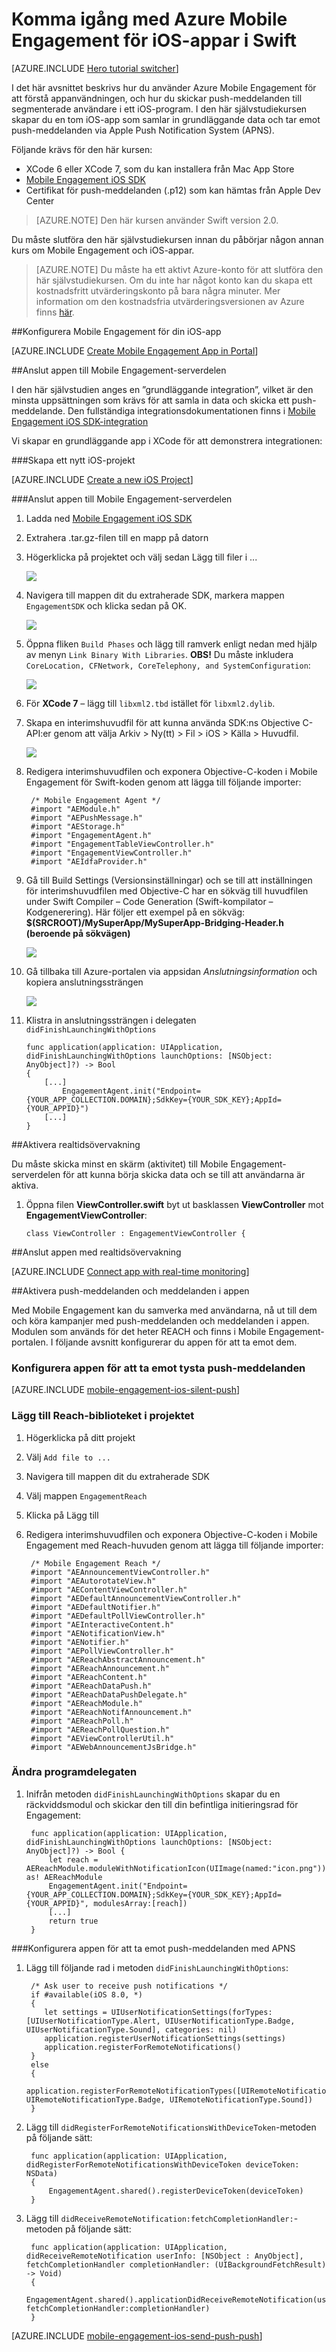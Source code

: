 <properties
    pageTitle="Komma igång med Azure Mobile Engagement för iOS i Swift"
    description="Lär dig hur du använder Azure Mobile Engagement med analyser och push-meddelanden för iOS-appar."
    services="mobile-engagement"
    documentationCenter="ios"
    authors="piyushjo"
    manager="dwrede"
    editor="" />

<tags
    ms.service="mobile-engagement"
    ms.workload="mobile"
    ms.tgt_pltfrm="mobile-ios"
    ms.devlang="swift"
    ms.topic="hero-article"
    ms.date="05/03/2016"
    ms.author="piyushjo" />

# Komma igång med Azure Mobile Engagement för iOS-appar i Swift

[AZURE.INCLUDE [Hero tutorial switcher](../../includes/mobile-engagement-hero-tutorial-switcher.md)]

I det här avsnittet beskrivs hur du använder Azure Mobile Engagement för att förstå appanvändningen, och hur du skickar push-meddelanden till segmenterade användare i ett iOS-program.
I den här självstudiekursen skapar du en tom iOS-app som samlar in grundläggande data och tar emot push-meddelanden via Apple Push Notification System (APNS).

Följande krävs för den här kursen:

+ XCode 6 eller XCode 7, som du kan installera från Mac App Store
+ [Mobile Engagement iOS SDK]
+ Certifikat för push-meddelanden (.p12) som kan hämtas från Apple Dev Center

> [AZURE.NOTE] Den här kursen använder Swift version 2.0. 

Du måste slutföra den här självstudiekursen innan du påbörjar någon annan kurs om Mobile Engagement och iOS-appar.

> [AZURE.NOTE] Du måste ha ett aktivt Azure-konto för att slutföra den här självstudiekursen. Om du inte har något konto kan du skapa ett kostnadsfritt utvärderingskonto på bara några minuter. Mer information om den kostnadsfria utvärderingsversionen av Azure finns [här](https://azure.microsoft.com/pricing/free-trial/?WT.mc_id=A0E0E5C02&amp;returnurl=http%3A%2F%2Fazure.microsoft.com%2Fen-us%2Fdocumentation%2Farticles%2Fmobile-engagement-ios-swift-get-started).

##<a id="setup-azme"></a>Konfigurera Mobile Engagement för din iOS-app

[AZURE.INCLUDE [Create Mobile Engagement App in Portal](../../includes/mobile-engagement-create-app-in-portal.md)]

##<a id="connecting-app"></a>Anslut appen till Mobile Engagement-serverdelen

I den här självstudien anges en ”grundläggande integration”, vilket är den minsta uppsättningen som krävs för att samla in data och skicka ett push-meddelande. Den fullständiga integrationsdokumentationen finns i [Mobile Engagement iOS SDK-integration](mobile-engagement-ios-sdk-overview.md)

Vi skapar en grundläggande app i XCode för att demonstrera integrationen:

###Skapa ett nytt iOS-projekt

[AZURE.INCLUDE [Create a new iOS Project](../../includes/mobile-engagement-create-new-ios-app.md)]

###Anslut appen till Mobile Engagement-serverdelen

1. Ladda ned [Mobile Engagement iOS SDK]
2. Extrahera .tar.gz-filen till en mapp på datorn
3. Högerklicka på projektet och välj sedan Lägg till filer i ...

    ![][1]

4. Navigera till mappen dit du extraherade SDK, markera mappen `EngagementSDK` och klicka sedan på OK.

    ![][2]

5. Öppna fliken `Build Phases` och lägg till ramverk enligt nedan med hjälp av menyn `Link Binary With Libraries`. **OBS!** Du måste inkludera `CoreLocation, CFNetwork, CoreTelephony, and SystemConfiguration`:

    ![][3]

6. För **XCode 7** – lägg till `libxml2.tbd` istället för `libxml2.dylib`.

7. Skapa en interimshuvudfil för att kunna använda SDK:ns Objective C-API:er genom att välja Arkiv > Ny(tt) > Fil > iOS > Källa > Huvudfil.

    ![][4]

8. Redigera interimshuvudfilen och exponera Objective-C-koden i Mobile Engagement för Swift-koden genom att lägga till följande importer:

        /* Mobile Engagement Agent */
        #import "AEModule.h"
        #import "AEPushMessage.h"
        #import "AEStorage.h"
        #import "EngagementAgent.h"
        #import "EngagementTableViewController.h"
        #import "EngagementViewController.h"
        #import "AEIdfaProvider.h"

9. Gå till Build Settings (Versionsinställningar) och se till att inställningen för interimshuvudfilen med Objective-C har en sökväg till huvudfilen under Swift Compiler – Code Generation (Swift-kompilator – Kodgenerering). Här följer ett exempel på en sökväg: **$(SRCROOT)/MySuperApp/MySuperApp-Bridging-Header.h (beroende på sökvägen)**

    ![][6]

10. Gå tillbaka till Azure-portalen via appsidan *Anslutningsinformation* och kopiera anslutningssträngen

    ![][5]

11. Klistra in anslutningssträngen i delegaten `didFinishLaunchingWithOptions`

        func application(application: UIApplication, didFinishLaunchingWithOptions launchOptions: [NSObject: AnyObject]?) -> Bool
        {
            [...]
                EngagementAgent.init("Endpoint={YOUR_APP_COLLECTION.DOMAIN};SdkKey={YOUR_SDK_KEY};AppId={YOUR_APPID}")
            [...]
        }

##<a id="monitor"></a>Aktivera realtidsövervakning

Du måste skicka minst en skärm (aktivitet) till Mobile Engagement-serverdelen för att kunna börja skicka data och se till att användarna är aktiva.

1. Öppna filen **ViewController.swift** byt ut basklassen **ViewController** mot **EngagementViewController**:

    `class ViewController : EngagementViewController {`

##<a id="monitor"></a>Anslut appen med realtidsövervakning

[AZURE.INCLUDE [Connect app with real-time monitoring](../../includes/mobile-engagement-connect-app-with-monitor.md)]

##<a id="integrate-push"></a>Aktivera push-meddelanden och meddelanden i appen

Med Mobile Engagement kan du samverka med användarna, nå ut till dem och köra kampanjer med push-meddelanden och meddelanden i appen. Modulen som används för det heter REACH och finns i Mobile Engagement-portalen.
I följande avsnitt konfigurerar du appen för att ta emot dem.

### Konfigurera appen för att ta emot tysta push-meddelanden

[AZURE.INCLUDE [mobile-engagement-ios-silent-push](../../includes/mobile-engagement-ios-silent-push.md)]

### Lägg till Reach-biblioteket i projektet

1. Högerklicka på ditt projekt
2. Välj `Add file to ...`
3. Navigera till mappen dit du extraherade SDK
4. Välj mappen `EngagementReach`
5. Klicka på Lägg till
6. Redigera interimshuvudfilen och exponera Objective-C-koden i Mobile Engagement med Reach-huvuden genom att lägga till följande importer:

        /* Mobile Engagement Reach */
        #import "AEAnnouncementViewController.h"
        #import "AEAutorotateView.h"
        #import "AEContentViewController.h"
        #import "AEDefaultAnnouncementViewController.h"
        #import "AEDefaultNotifier.h"
        #import "AEDefaultPollViewController.h"
        #import "AEInteractiveContent.h"
        #import "AENotificationView.h"
        #import "AENotifier.h"
        #import "AEPollViewController.h"
        #import "AEReachAbstractAnnouncement.h"
        #import "AEReachAnnouncement.h"
        #import "AEReachContent.h"
        #import "AEReachDataPush.h"
        #import "AEReachDataPushDelegate.h"
        #import "AEReachModule.h"
        #import "AEReachNotifAnnouncement.h"
        #import "AEReachPoll.h"
        #import "AEReachPollQuestion.h"
        #import "AEViewControllerUtil.h"
        #import "AEWebAnnouncementJsBridge.h"

### Ändra programdelegaten

1. Inifrån metoden `didFinishLaunchingWithOptions` skapar du en räckviddsmodul och skickar den till din befintliga initieringsrad för Engagement:

        func application(application: UIApplication, didFinishLaunchingWithOptions launchOptions: [NSObject: AnyObject]?) -> Bool {
            let reach = AEReachModule.moduleWithNotificationIcon(UIImage(named:"icon.png")) as! AEReachModule
            EngagementAgent.init("Endpoint={YOUR_APP_COLLECTION.DOMAIN};SdkKey={YOUR_SDK_KEY};AppId={YOUR_APPID}", modulesArray:[reach])
            [...]
            return true
        }

###Konfigurera appen för att ta emot push-meddelanden med APNS
1. Lägg till följande rad i metoden `didFinishLaunchingWithOptions`:

        /* Ask user to receive push notifications */
        if #available(iOS 8.0, *)
        {
           let settings = UIUserNotificationSettings(forTypes: [UIUserNotificationType.Alert, UIUserNotificationType.Badge, UIUserNotificationType.Sound], categories: nil)
           application.registerUserNotificationSettings(settings)
           application.registerForRemoteNotifications()
        }
        else
        {
           application.registerForRemoteNotificationTypes([UIRemoteNotificationType.Alert, UIRemoteNotificationType.Badge, UIRemoteNotificationType.Sound])
        }

2. Lägg till `didRegisterForRemoteNotificationsWithDeviceToken`-metoden på följande sätt:

        func application(application: UIApplication, didRegisterForRemoteNotificationsWithDeviceToken deviceToken: NSData)
        {
            EngagementAgent.shared().registerDeviceToken(deviceToken)
        }

3. Lägg till `didReceiveRemoteNotification:fetchCompletionHandler:`-metoden på följande sätt:

        func application(application: UIApplication, didReceiveRemoteNotification userInfo: [NSObject : AnyObject], fetchCompletionHandler completionHandler: (UIBackgroundFetchResult) -> Void)
        {
            EngagementAgent.shared().applicationDidReceiveRemoteNotification(userInfo, fetchCompletionHandler:completionHandler)
        }

[AZURE.INCLUDE [mobile-engagement-ios-send-push-push](../../includes/mobile-engagement-ios-send-push.md)]

<!-- URLs. -->
[Mobile Engagement iOS SDK]: http://aka.ms/qk2rnj

<!-- Images. -->
[1]: ./media/mobile-engagement-ios-get-started/xcode-add-files.png
[2]: ./media/mobile-engagement-ios-get-started/xcode-select-engagement-sdk.png
[3]: ./media/mobile-engagement-ios-get-started/xcode-build-phases.png
[4]: ./media/mobile-engagement-ios-swift-get-started/add-header-file.png
[5]: ./media/mobile-engagement-ios-get-started/app-connection-info-page.png
[6]: ./media/mobile-engagement-ios-swift-get-started/add-bridging-header.png



<!--HONumber=Jun16_HO2-->


